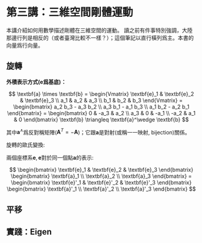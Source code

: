 # 第三講：三維空間剛體運動

本講介紹如何用數學描述剛體在三維空間的運動。
讀之前有件事特別強調，大陸那邊行列是相反的（或者臺灣比較不一樣？）；這個筆記以直行橫列爲主。本書的向量爲行向量。

## 旋轉

**外積表示方式($\textbf{e}$爲基底)：**

$$
\textbf{a} \times \textbf{b} =
\begin{Vmatrix}
\textbf{e}_1 & \textbf{e}_2 & \textbf{e}_3 \\
a_1 & a_2 & a_3 \\
b_1 & b_2 & b_3
\end{Vmatrix} =
\begin{bmatrix}
a_2 b_3 - a_3 b_2 \\
a_3 b_1 - a_1 b_3 \\
a_1 b_2 - a_2 b_1
\end{bmatrix} =
\begin{bmatrix}
0 & -a_3 & a_2 \\
a_3 & 0 & -a_1 \\
-a_2 & a_1 & 0
\end{bmatrix} \textbf{b} \triangleq
\textbf{a}^\wedge \textbf{b}
$$

其中$\textbf{a}^\wedge$爲反對稱矩陣($\textbf{A}^T = -\textbf{A}$)；它跟$\textbf{a}$是對射(或稱一一映射, bijection)關係。

旋轉的歐氏變換:

兩個座標系$\textbf{e}, \textbf{e}$對於同一個點$\textbf{a}$的表示:

$$
\begin{bmatrix} \textbf{e}_1 & \textbf{e}_2 & \textbf{e}_3 \end{bmatrix}
\begin{bmatrix} \textbf{a}_1 \\ \textbf{a}_2 \\ \textbf{a}_3 \end{bmatrix} = 
\begin{bmatrix} \textbf{e}'_1 & \textbf{e}'_2 & \textbf{e}'_3 \end{bmatrix}
\begin{bmatrix} \textbf{a}'_1 \\ \textbf{a}'_2 \\ \textbf{a}'_3 \end{bmatrix}
$$

## 平移

## 實踐：Eigen
